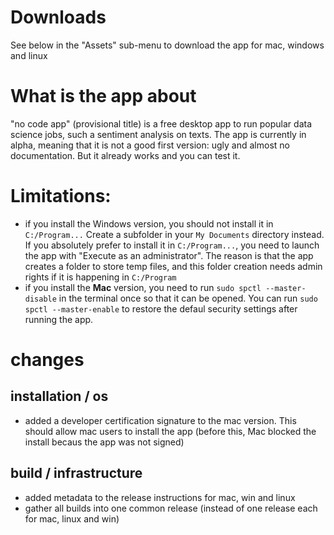 # Downloads
See below in the "Assets" sub-menu to download the app for mac, windows and linux

# What is the app about
"no code app" (provisional title) is a free desktop app to run popular data science jobs, such a sentiment analysis on texts. The app is currently in alpha, meaning that it is not a good first version: ugly and almost no documentation. But it already works and you can test it.

# Limitations:
- if you install the Windows version, you should not install it in `C:/Program...` Create a subfolder in your `My Documents` directory instead. If you absolutely prefer to install it in `C:/Program...`, you need to launch the app with "Execute as an administrator". The reason is that the app creates a folder to store temp files, and this folder creation needs admin rights if it is happening in `C:/Program`
- if you install the **Mac** version, you need to run `sudo spctl --master-disable` in the terminal once so that it can be opened. You can run `sudo spctl --master-enable` to restore the defaul security settings after running the app.

# changes

## installation / os
- added a developer certification signature to the mac version. This should allow mac users to install the app (before this, Mac blocked the install becaus the app was not signed)

## build / infrastructure
- added metadata to the release instructions for mac, win and linux
- gather all builds into one common release (instead of one release each for mac, linux and win)
